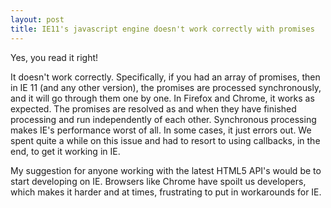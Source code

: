 ```yaml
---
layout: post
title: IE11's javascript engine doesn't work correctly with promises
---
```


Yes, you read it right!

It doesn't work correctly. Specifically, if you had an array of promises, then in IE 11 (and any other version), the promises are processed synchronously, and it will go through them one by one. In Firefox and Chrome, it works as expected. The promises are resolved as and when they have finished processing and run independently of each other. Synchronous processing makes IE's performance worst of all. In some cases, it just errors out. We spent quite a while on this issue and had to resort to using callbacks, in the end, to get it working in IE.

My suggestion for anyone working with the latest HTML5 API's would be to start developing on IE. Browsers like Chrome have spoilt us developers, which makes it harder and at times, frustrating to put in workarounds for IE.
